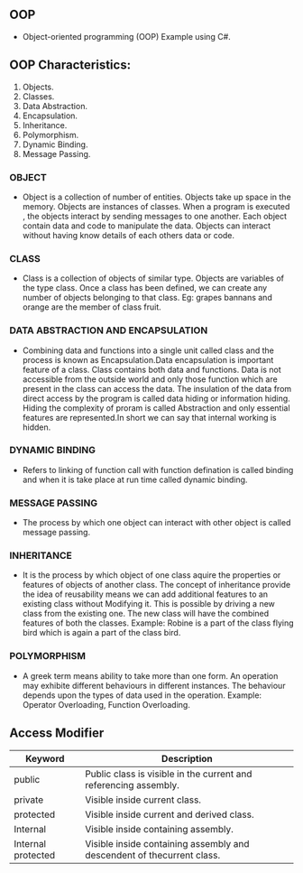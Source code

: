## OOP
* Object-oriented programming (OOP) Example using C#. 

## OOP Characteristics:
1. Objects.
2. Classes.
3. Data Abstraction.
4. Encapsulation.
5. Inheritance.
6. Polymorphism.
7. Dynamic Binding.
8. Message Passing.

### OBJECT
* Object is a collection of number of entities. Objects take up space in the memory. Objects are instances of classes. When a program is executed , the objects interact by sending messages to one another. Each object contain data and code to manipulate the data. Objects can interact without having know details of each others data or code.

### CLASS
* Class is a collection of objects of similar type. Objects are variables of the type class. Once a class has been defined, we can create any number of objects belonging to that class. Eg: grapes bannans and orange are the member of class fruit.

### DATA ABSTRACTION AND ENCAPSULATION
* Combining data and functions into a single unit called class and the process is known as Encapsulation.Data encapsulation is important feature of a class. Class contains both data and functions. Data is not accessible from the outside world and only those function which are present in the class can access the data. The insulation of the data from direct access by the program is called data hiding or information hiding. Hiding the complexity of proram is called Abstraction and only essential features are represented.In short we can say that internal working is hidden.

### DYNAMIC BINDING
* Refers to linking of function call with function defination is called binding and when it is take place at run time called dynamic binding.

### MESSAGE PASSING
* The process by which one object can interact with other object is called message passing.
### INHERITANCE
* It is the process by which object of one class aquire the properties or features of objects of another class. The concept of inheritance provide the idea of reusability means we can add additional features to an existing class without Modifying it. This is possible by driving a new class from the existing one. The new class will have the combined features of both the classes.
Example:  Robine is a part of the class flying bird which is again a part of the class bird. 

### POLYMORPHISM
* A greek term means ability to take more than one form. An operation may exhibite different behaviours in different instances. The behaviour depends upon the types of data used in the operation.
Example: Operator Overloading, Function Overloading.


## Access Modifier
|  Keyword | Description  |
| ------------ | ------------ |
| public  | Public class is visible in the current and referencing assembly.  |
| private  | Visible inside current class.  |
| protected  |  Visible inside current and derived class. |
| Internal  | Visible inside containing assembly.  |
| Internal protected  | Visible inside containing assembly and descendent of thecurrent class.  |


	
	
	
	
	